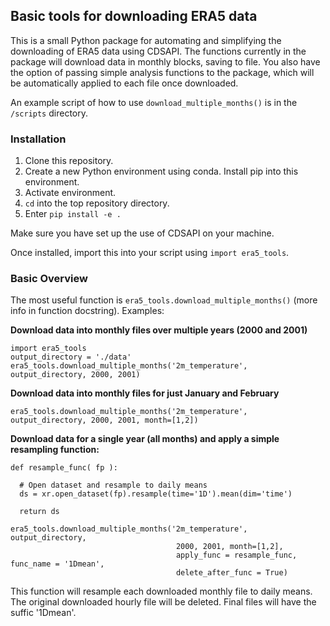 ## Basic tools for downloading ERA5 data

This is a small Python package for automating and simplifying the downloading of ERA5 data using CDSAPI.
The functions currently in the package will download data in monthly blocks, saving to file.
You also have the option of passing simple analysis functions to the package, which will be
automatically applied to each file once downloaded.

An example script of how to use `download_multiple_months()` is in the `/scripts` directory.

### Installation

1. Clone this repository.
2. Create a new Python environment using conda. Install pip into this environment.
3. Activate environment.
4. `cd` into the top repository directory.
5. Enter `pip install -e .`

Make sure you have set up the use of CDSAPI on your machine.

Once installed, import this into your script using `import era5_tools`.

### Basic Overview

The most useful function is `era5_tools.download_multiple_months()` (more info in function docstring). Examples:

**Download data into monthly files over multiple years (2000 and 2001)**

```
import era5_tools
output_directory = './data'
era5_tools.download_multiple_months('2m_temperature', output_directory, 2000, 2001)
```

**Download data into monthly files for just January and February**
```
era5_tools.download_multiple_months('2m_temperature', output_directory, 2000, 2001, month=[1,2])
```

**Download data for a single year (all months) and apply a simple resampling function:**
```
def resample_func( fp ):

  # Open dataset and resample to daily means
  ds = xr.open_dataset(fp).resample(time='1D').mean(dim='time')
  
  return ds
  
era5_tools.download_multiple_months('2m_temperature', output_directory, 
                                     2000, 2001, month=[1,2],
                                     apply_func = resample_func, func_name = '1Dmean', 
                                     delete_after_func = True)
```

This function will resample each downloaded monthly file to daily means. The original downloaded hourly file will be deleted.
Final files will have the suffic '1Dmean'.

